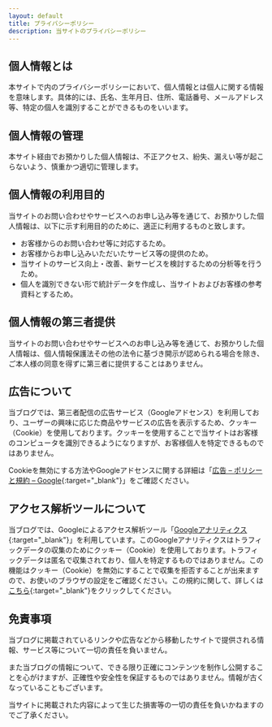 ```yaml
---
layout: default
title: プライバシーポリシー
description: 当サイトのプライバシーポリシー
---
```


## 個人情報とは

本サイトで内のプライバシーポリシーにおいて、個人情報とは個人に関する情報を意味します。具体的には、氏名、生年月日、住所、電話番号、メールアドレス等、特定の個人を識別することができるものをいいます。

## 個人情報の管理

本サイト経由でお預かりした個人情報は、不正アクセス、紛失、漏えい等が起こらないよう、慎重かつ適切に管理します。

## 個人情報の利用目的

当サイトのお問い合わせやサービスへのお申し込み等を通じて、お預かりした個人情報は、以下に示す利用目的のために、適正に利用するものと致します。

- お客様からのお問い合わせ等に対応するため。
- お客様からお申し込みいただいたサービス等の提供のため。
- 当サイトのサービス向上・改善、新サービスを検討するための分析等を行うため。
- 個人を識別できない形で統計データを作成し、当サイトおよびお客様の参考資料とするため。

## 個人情報の第三者提供

当サイトのお問い合わせやサービスへのお申し込み等を通じて、お預かりした個人情報は、個人情報保護法その他の法令に基づき開示が認められる場合を除き、ご本人様の同意を得ずに第三者に提供することはありません。

## 広告について

当ブログでは、第三者配信の広告サービス（Googleアドセンス）を利用しており、ユーザーの興味に応じた商品やサービスの広告を表示するため、クッキー（Cookie）を使用しております。クッキーを使用することで当サイトはお客様のコンピュータを識別できるようになりますが、お客様個人を特定できるものではありません。


Cookieを無効にする方法やGoogleアドセンスに関する詳細は「[広告 – ポリシーと規約 – Google](https://policies.google.com/technologies/ads?hl=ja){:target="_blank"}」をご確認ください。

## アクセス解析ツールについて

当ブログでは、Googleによるアクセス解析ツール「[Googleアナリティクス](https://marketingplatform.google.com/intl/ja/about/analytics/){:target="_blank"}」を利用しています。このGoogleアナリティクスはトラフィックデータの収集のためにクッキー（Cookie）を使用しております。トラフィックデータは匿名で収集されており、個人を特定するものではありません。この機能はクッキー（Cookie）を無効にすることで収集を拒否することが出来ますので、お使いのブラウザの設定をご確認ください。この規約に関して、詳しくは[こちら](https://marketingplatform.google.com/about/analytics/terms/jp/){:target="_blank"}をクリックしてください。

## 免責事項

当ブログに掲載されているリンクや広告などから移動したサイトで提供される情報、サービス等について一切の責任を負いません。

また当ブログの情報について、できる限り正確にコンテンツを制作し公開することを心がけますが、正確性や安全性を保証するものではありません。情報が古くなっていることもございます。

当サイトに掲載された内容によって生じた損害等の一切の責任を負いかねますのでご了承ください。
